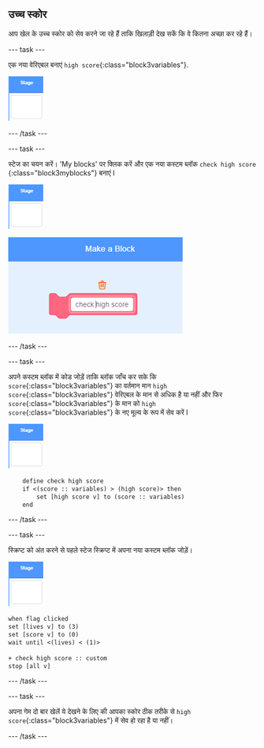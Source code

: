 ## उच्च स्कोर

आप खेल के उच्च स्कोर को सेव करने जा रहे हैं ताकि खिलाड़ी देख सकें कि वे कितना अच्छा कर रहे हैं।

--- task ---

एक नया वेरिएबल बनाएं `high score`{:class="block3variables"}.

![स्टेज स्प्राइट](images/stage-sprite.png)

--- /task ---

--- task ---

स्टेज का चयन करें। 'My blocks' पर क्लिक करें और एक नया कस्टम ब्लॉक `check high score` {:class="block3myblocks"} बनाएं I

![स्टेज स्प्राइट](images/stage-sprite.png)

![स्क्रीनशॉट](images/dots-custom-1.png)

--- /task ---

--- task ---

अपने कस्टम ब्लॉक में कोड जोड़ें ताकि ब्लॉक जाँच कर सके कि `score`{:class="block3variables"} का वर्तमान मान `high score`{:class="block3variables"} वेरिएबल के मान से अधिक है या नहीं और फिर `score`{:class="block3variables"} के मान को `high score`{:class="block3variables"} के नए मूल्य के रूप में सेव करें I

![स्टेज स्प्राइट](images/stage-sprite.png)

```blocks3
    define check high score
    if <(score :: variables) > (high score)> then
        set [high score v] to (score :: variables)
    end
```

--- /task ---

--- task ---

स्क्रिप्ट को अंत करने से पहले स्टेज स्क्रिप्ट में अपना नया कस्टम ब्लॉक जोड़ें।

![स्टेज स्प्राइट](images/stage-sprite.png)

```blocks3
when flag clicked
set [lives v] to (3)
set [score v] to (0)
wait until <(lives) < (1)>

+ check high score :: custom
stop [all v]
```

--- /task ---

--- task ---

अपना गेम दो बार खेलें ये देखने के लिए की आपका स्कोर ठीक तरीके से `high score`{:class="block3variables"} में सेव हो रहा है या नहीं।

--- /task ---